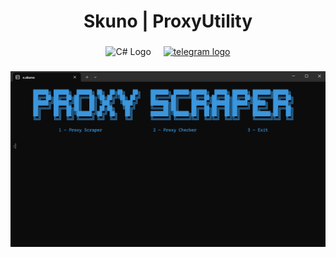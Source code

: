 <h1 align="center">Skuno | ProxyUtility</h1>

###

<div align="center">
  <img src="https://img.shields.io/badge/csharp-239120?logo=CS&logoColor=white&style=for-the-badge" height="60" alt="C# Logo" />
  <img width="12" />
  <a href="https://t.me/os_skuno" target="_blank">
    <img src="https://img.shields.io/static/v1?message=Telegram&logo=telegram&label=&color=2CA5E0&logoColor=white&labelColor=&style=for-the-badge" height="60" alt="telegram logo"  />
  </a>
</div>

###
![UI Screenshot](ui.png)
